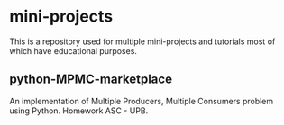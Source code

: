 # mini-projects
This is a repository used for multiple mini-projects and tutorials most of which have educational purposes.

## python-MPMC-marketplace
An implementation of Multiple Producers, Multiple Consumers problem using Python. Homework ASC - UPB.
